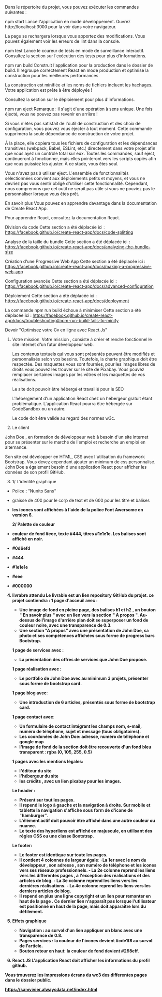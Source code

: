 Dans le répertoire du projet, vous pouvez exécuter les commandes suivantes :

npm start
Lance l'application en mode développement.
Ouvrez http://localhost:3000 pour la voir dans votre navigateur.

La page se rechargera lorsque vous apportez des modifications.
Vous pouvez également voir les erreurs de lint dans la console.

npm test
Lance le coureur de tests en mode de surveillance interactif.
Consultez la section sur l'exécution des tests pour plus d'informations.

npm run build
Construit l'application pour la production dans le dossier de build.
Il regroupe correctement React en mode production et optimise la construction pour les meilleures performances.

La construction est minifiée et les noms de fichiers incluent les hachages.
Votre application est prête à être déployée !

Consultez la section sur le déploiement pour plus d'informations.

npm run eject
Remarque : il s'agit d'une opération à sens unique. Une fois éjecté, vous ne pouvez pas revenir en arrière !

Si vous n'êtes pas satisfait de l'outil de construction et des choix de configuration, vous pouvez vous éjecter à tout moment. Cette commande supprimera la seule dépendance de construction de votre projet.

À la place, elle copiera tous les fichiers de configuration et les dépendances transitives (webpack, Babel, ESLint, etc.) directement dans votre projet afin que vous ayez un contrôle total sur eux. Toutes les commandes, sauf eject, continueront à fonctionner, mais elles pointeront vers les scripts copiés afin que vous puissiez les ajuster. À ce stade, vous êtes seul.

Vous n'avez pas à utiliser eject. L'ensemble de fonctionnalités sélectionnées convient aux déploiements petits et moyens, et vous ne devriez pas vous sentir obligé d'utiliser cette fonctionnalité. Cependant, nous comprenons que cet outil ne serait pas utile si vous ne pouviez pas le personnaliser lorsque vous êtes prêt.

En savoir plus
Vous pouvez en apprendre davantage dans la documentation de Create React App.

Pour apprendre React, consultez la documentation React.

Division du code
Cette section a été déplacée ici : https://facebook.github.io/create-react-app/docs/code-splitting

Analyse de la taille du bundle
Cette section a été déplacée ici : https://facebook.github.io/create-react-app/docs/analyzing-the-bundle-size

Création d'une Progressive Web App
Cette section a été déplacée ici : https://facebook.github.io/create-react-app/docs/making-a-progressive-web-app

Configuration avancée
Cette section a été déplacée ici : https://facebook.github.io/create-react-app/docs/advanced-configuration

Déploiement
Cette section a été déplacée ici : https://facebook.github.io/create-react-app/docs/deployment

La commande npm run build échoue à minimiser
Cette section a été déplacée ici : https://facebook.github.io/create-react-app/docs/troubleshooting#npm-run-build-fails-to-minify



Devoir "Optimisez votre Cv en ligne avec React.Js"

1. Votre mission:
   Votre mission , consiste à créer et rendre fonctionnel le site internet d'un futur développeur web.
   
   Les contenus textuels qui vous sont présentés peuvent être modifiés et personnalisés selon vos besoins. Toutefois, la charte graphique doit être respectée.
   Des maquettes vous sont fournies, pour les images libres de droits vous pouvez les trouver sur le site de Pixabay. Vous pouvez remplacer certaines images par les vôtres et les maquettes de vos réalisations.

   Le site doit pouvoir être hébergé et travaillé pour le SEO

   L'hébergement d'un application React chez un hébergeur gratuit étant problématique. L'application React pourra être hébergée sur CodeSandbox ou un autre.

   Le code doit être valide au regard des normes w3c.

2. Le client

  John Doe , en formation de développeur web à besoin d'un site internet pour se présenter sur le marché de l'emploi et recherche un emploi en alternance.

  Son site est développer en HTML, CSS avec l'utilisation du framework Bootstrap. Vous devez cependant ajouter un minimum de css personnalisé.
  John Doe a également besoin d'une application React pour afficher les données de son profil GitHub.
  
3.   1/ L'identité graphique
  - Police : "Nunito Sans"
  - graisse de 400 pour le corp de text et de 600 pour les titre et balises <strong>
  - les icones sont affichées à l'aide de la police Font Awersome en version 6.

      2/ Palette de couleur
  - couleur de fond #eee, texte #444, titres #1e1e1e. Les balises <strong> sont affiché en noir.
  - #0d6efd
  - #444
  - #1e1e1e
  - #eee
  - #000000
    
4. livrabre attendu
  Le livrable est un lien repository GitHub du projet.
ce projet contiendra :
  1 page d'acceuil avec :
      - Une image de fond en pleine page, des balises h1 et h2 , un bouton " En savoir plus " avec un lien vers la section " A propos ". Au-dessus de l'image d'arrière plan doit se superposer un fond de couleur noire, avec une transparence de 0.3.
      - Une section "A propos" avec une présentation de John Doe, sa photo  et ses compétences affichées sous forme de progress bars Bootstrap.
  
   1 page de services avec :
      - La présentation des offres de services que John Doe propose.

   1 page réalisation avec :
      - Le portfolio de John Doe avec au minimum 3 projets, présenter sous forme de bootstrap card.
  
   1 page blog avec:
      - Une introduction de 6 articles, présentés sous forme de bootstrap card.

   1 page contact avec:
      - Un formulaire de contact intégrant les champs nom, e-mail, numéro de téléphone, sujet et message (tous obligatoires).
      - Les coordonées de John Doe: adresse, numéro de téléphone et google map
      - l'image de fond de la section doit être recouverte d'un fond bleu transparent : rgba (0, 105, 255, 0.5)
  
   1 pages avec les mentions légales:
      - l'éditeur du site
      - l'hébergeur du site
      - les crédits , avec un lien pixabay pour les images.
   
   Le header :
      -  Présent sur tout les pages.
      -  Il repend le logo à gauche et la navigation à droite. Sur mobile et tablette la navigation s'affiche sous form de d'icone de "hamburger".
      -  L'élément actif doit pouvoir être affiché dans une autre couleur ou nuance.
      -  Le texte des hyperliens est affiché en majuscule, en utilisant des régles CSS ou une classe Bootstrap.
  
   Le footer:
      - Le  footer est identique sur toute les pages.
      - Il contient 4 colonnes de largeur égale:
            -La 1er avec le nom du développeur , son adresse , son numéro de téléphone et les icones vers ses réseaux professionnels.
            - La 2e colonne reprend les liens vers les differentes pages , à l'exception des réalisations et des articles de blog.
            - La 3e colonne reprend les liens vers les dernières réalisations.
            - La 4e colonne reprend les liens vers les derniers articles de blog.
     - Il repend en plus une ligne copyright et un lien pour remonter  en haut de la page . Ce dernier lien n'apparaît pas lorsque l'utilisateur est positionné en haut de la page, mais doit apparaître lors du défilement.
  
5. Effets graphique
    - Navigation : au survol d'un lien  appliquer un blanc avec une transparence de 0.8.
    - Pages services : la couleur de l'icones devient #cde1f8 au survol de l'article.
    - Bouton retour en haut: la couleur de fond devient #298eff.
      
6. React.JS
   L'application React doit afficher les informations du profil github.


Vous trouverez les impressions écrans du wc3 des differentes pages dans le dossier public.

https://samvivier.alwaysdata.net/index.html 
